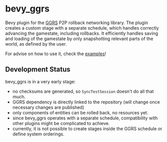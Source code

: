 # bevy_ggrs

Bevy plugin for the [GGRS](https://github.com/gschup/ggrs) P2P rollback networking library.
The plugin creates a custom stage with a separate schedule, which handles correctly advancing the gamestate, including rollbacks.
It efficiently handles saving and loading of the gamestate by only snapshotting relevant parts of the world, as defined by the user.

For advise on how to use it, check the [examples](./examples/)!

## Development Status

bevy_ggrs is in a very early stage:

- no checksums are generated, so `SyncTestSession` doesn't do all that much.
- GGRS dependency is directly linked to the repository (will change once necessary changes are published)
- only components of entities can be rolled back, no resources yet.
- since bevy_ggrs operates with a separate schedule, compatibility with other plugins might be complicated to achieve.
- currently, it is not possible to create stages inside the GGRS schedule or define system orderings.
